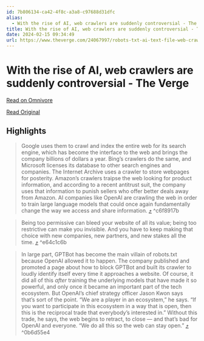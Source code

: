 ```yaml
---
id: 7b806134-ca42-4f8c-a3a8-c97688d31dfc
alias:
  - With the rise of AI, web crawlers are suddenly controversial - The Verge
title: With the rise of AI, web crawlers are suddenly controversial - The Verge
date: 2024-02-15 09:34:49
url: https://www.theverge.com/24067997/robots-txt-ai-text-file-web-crawlers-spiders
---
```


# With the rise of AI, web crawlers are suddenly controversial - The Verge

[Read on Omnivore](https://omnivore.app/me/with-the-rise-of-ai-web-crawlers-are-suddenly-controversial-the--18dac1e65e3)

[Read Original](https://www.theverge.com/24067997/robots-txt-ai-text-file-web-crawlers-spiders)

## Highlights

> Google uses them to crawl and index the entire web for its search engine, which has become the interface to the web and brings the company billions of dollars a year. Bing’s crawlers do the same, and Microsoft licenses its database to other search engines and companies. The Internet Archive uses a crawler to store webpages for posterity. Amazon’s crawlers traipse the web looking for product information, and according to a recent antitrust suit, the company uses that information to punish sellers who offer better deals away from Amazon. AI companies like OpenAI are crawling the web in order to train large language models that could once again fundamentally change the way we access and share information. [⤴️](https://omnivore.app/me/with-the-rise-of-ai-web-crawlers-are-suddenly-controversial-the--18dac1e65e3#c6f8917b-b9f8-41be-aa58-9485e9cc2c00)  ^c6f8917b

> Being too permissive can bleed your website of all its value; being too restrictive can make you invisible. And you have to keep making that choice with new companies, new partners, and new stakes all the time. [⤴️](https://omnivore.app/me/with-the-rise-of-ai-web-crawlers-are-suddenly-controversial-the--18dac1e65e3#e64c1c6b-a4e5-4061-b097-b32da11f054f)  ^e64c1c6b

> In large part, GPTBot has become the main villain of robots.txt because OpenAI allowed it to happen. The company published and promoted a page about how to block GPTBot and built its crawler to loudly identify itself every time it approaches a website. Of course, it did all of this _after_ training the underlying models that have made it so powerful, and only once it became an important part of the tech ecosystem. But OpenAI’s chief strategy officer Jason Kwon says that’s sort of the point. “We are a player in an ecosystem,” he says. “If you want to participate in this ecosystem in a way that is open, then this is the reciprocal trade that everybody’s interested in.” Without this trade, he says, the web begins to retract, to close — and that’s bad for OpenAI and everyone. “We do all this so the web can stay open.” [⤴️](https://omnivore.app/me/with-the-rise-of-ai-web-crawlers-are-suddenly-controversial-the--18dac1e65e3#0b6d55e4-5230-4d7e-bf3f-606359ef51d5)  ^0b6d55e4

